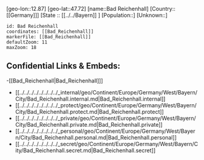 ﻿---
location: [47.72,12.87]
mapzoom: [7,12] 
mapmarker: city 
type: City
tags:
- geo/City


SpocWebEntityId: 28970
isDeleted: false
confidential: public

---
[geo-lon::12.87]
[geo-lat::47.72]
[name::Bad Reichenhall]
[Country::[[Germany]]]
[State :: [[../../Bayern]] ]
[Population::]
[Unknown::]


```leaflet
id: Bad Reichenhall
coordinates: [[Bad_Reichenhall]]
markerFile: [[Bad_Reichenhall]]
defaultZoom: 11 
maxZoom: 18
```


## Confidential Links & Embeds: 
-[[Bad_Reichenhall|Bad_Reichenhall]]] 
- [[../../../../../../../../_internal/geo/Continent/Europe/Germany/West/Bayern/City/Bad_Reichenhall.internal.md|Bad_Reichenhall.internal]] 
- [[../../../../../../../../_protect/geo/Continent/Europe/Germany/West/Bayern/City/Bad_Reichenhall.protect.md|Bad_Reichenhall.protect]] 
- [[../../../../../../../../_private/geo/Continent/Europe/Germany/West/Bayern/City/Bad_Reichenhall.private.md|Bad_Reichenhall.private]] 
- [[../../../../../../../../_personal/geo/Continent/Europe/Germany/West/Bayern/City/Bad_Reichenhall.personal.md|Bad_Reichenhall.personal]] 
- [[../../../../../../../../_secret/geo/Continent/Europe/Germany/West/Bayern/City/Bad_Reichenhall.secret.md|Bad_Reichenhall.secret]] 
